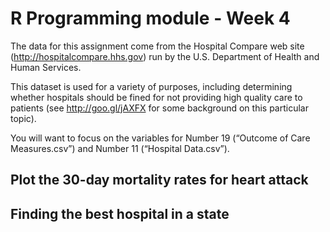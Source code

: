 # R Programming module - Week 4

The data for this assignment come from the Hospital Compare web site (http://hospitalcompare.hhs.gov) run by the U.S. Department of Health and Human Services.

This dataset is used for a variety of purposes, including determining whether hospitals should be fined for not providing high quality care to patients (see http://goo.gl/jAXFX for some background on this particular topic).

You will want to focus on the variables for Number 19 (“Outcome of Care Measures.csv”) and Number 11 (“Hospital Data.csv”).

## Plot the 30-day mortality rates for heart attack

## Finding the best hospital in a state